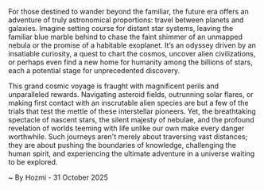 
For those destined to wander beyond the familiar, the future era offers an adventure of truly astronomical proportions: travel between planets and galaxies. Imagine setting course for distant star systems, leaving the familiar blue marble behind to chase the faint shimmer of an unmapped nebula or the promise of a habitable exoplanet. It’s an odyssey driven by an insatiable curiosity, a quest to chart the cosmos, uncover alien civilizations, or perhaps even find a new home for humanity among the billions of stars, each a potential stage for unprecedented discovery.

This grand cosmic voyage is fraught with magnificent perils and unparalleled rewards. Navigating asteroid fields, outrunning solar flares, or making first contact with an inscrutable alien species are but a few of the trials that test the mettle of these interstellar pioneers. Yet, the breathtaking spectacle of nascent stars, the silent majesty of nebulae, and the profound revelation of worlds teeming with life unlike our own make every danger worthwhile. Such journeys aren't merely about traversing vast distances; they are about pushing the boundaries of knowledge, challenging the human spirit, and experiencing the ultimate adventure in a universe waiting to be explored.

~ By Hozmi - 31 October 2025

